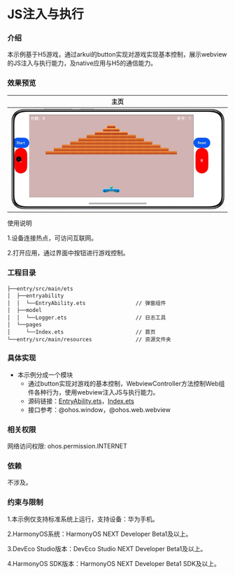 # JS注入与执行

### 介绍

本示例基于H5游戏，通过arkui的button实现对游戏实现基本控制，展示webview的JS注入与执行能力，及native应用与H5的通信能力。

### 效果预览

| 主页                               |
|----------------------------------|
| ![](screenshots/device/main.jpg) |

使用说明

1.设备连接热点，可访问互联网。

2.打开应用，通过界面中按钮进行游戏控制。

### 工程目录
```
├──entry/src/main/ets
│  ├──entryability
│  │  └──EntryAbility.ets                // 弹窗组件
│  ├──model
│  │  └──Logger.ets                      // 日志工具
│  └──pages
│     └──Index.ets                       // 首页
└──entry/src/main/resources              // 资源文件夹
```

### 具体实现

* 本示例分成一个模块
  * 通过button实现对游戏的基本控制，WebviewController方法控制Web组件各种行为，使用webview注入JS与执行能力。
  * 源码链接：[EntryAbility.ets](entry/src/main/ets/entryability/EntryAbility.ets)，[Index.ets](entry/src/main/ets/pages/Index.ets)
  * 接口参考：@ohos.window，@ohos.web.webview

### 相关权限

网络访问权限: ohos.permission.INTERNET

### 依赖

不涉及。

### 约束与限制

1.本示例仅支持标准系统上运行，支持设备：华为手机。

2.HarmonyOS系统：HarmonyOS NEXT Developer Beta1及以上。

3.DevEco Studio版本：DevEco Studio NEXT Developer Beta1及以上。

4.HarmonyOS SDK版本：HarmonyOS NEXT Developer Beta1 SDK及以上。

